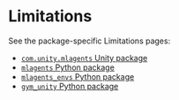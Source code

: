 # Limitations

See the package-specific Limitations pages:

- [`com.unity.mlagents` Unity package](../com.unity.ml-agents/Documentation~/com.unity.ml-agents.md#known-limitations)
- [`mlagents` Python package](../ml-agents/README.md#limitations)
- [`mlagents_envs` Python package](../ml-agents-envs/README.md#limitations)
- [`gym_unity` Python package](../gym-unity/README.md#limitations)
